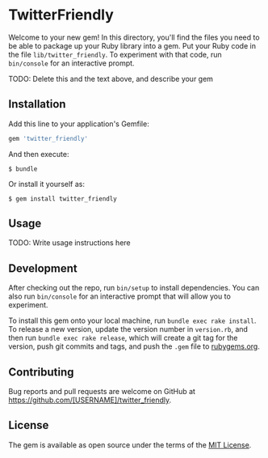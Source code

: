 # TwitterFriendly

Welcome to your new gem! In this directory, you'll find the files you need to be able to package up your Ruby library into a gem. Put your Ruby code in the file `lib/twitter_friendly`. To experiment with that code, run `bin/console` for an interactive prompt.

TODO: Delete this and the text above, and describe your gem

## Installation

Add this line to your application's Gemfile:

```ruby
gem 'twitter_friendly'
```

And then execute:

    $ bundle

Or install it yourself as:

    $ gem install twitter_friendly

## Usage

TODO: Write usage instructions here

## Development

After checking out the repo, run `bin/setup` to install dependencies. You can also run `bin/console` for an interactive prompt that will allow you to experiment.

To install this gem onto your local machine, run `bundle exec rake install`. To release a new version, update the version number in `version.rb`, and then run `bundle exec rake release`, which will create a git tag for the version, push git commits and tags, and push the `.gem` file to [rubygems.org](https://rubygems.org).

## Contributing

Bug reports and pull requests are welcome on GitHub at https://github.com/[USERNAME]/twitter_friendly.

## License

The gem is available as open source under the terms of the [MIT License](https://opensource.org/licenses/MIT).
